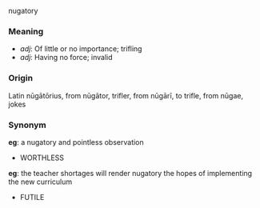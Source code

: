 nugatory
### Meaning
+ _adj_: Of little or no importance; trifling
+ _adj_: Having no force; invalid

### Origin

Latin nūgātōrius, from nūgātor, trifler, from nūgārī, to trifle, from nūgae, jokes

### Synonym

__eg__: a nugatory and pointless observation

+ WORTHLESS

__eg__: the teacher shortages will render nugatory the hopes of implementing the new curriculum

+ FUTILE


